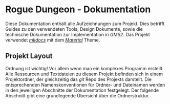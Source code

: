 # Rogue Dungeon - Dokumentation

Diese Dokumentation enthält alle Aufzeichnungen zum Projekt. Dies betrifft Guides zu den verwendeten Tools, Design Dokumente, sowie die technische Dokumentation zur Implementation in *GMS2*. Das Projekt verwendet [*mkdocs*](https://www.mkdocs.org) mit dem [*Material*](https://squidfunk.github.io/mkdocs-material/) Theme.

## Projekt Layout

Ordnung ist wichtig! Vor allem wenn man ein komplexes Programm erstellt. Alle Ressourcen und Textdateien zu diesem Projekt befinden sich in einem Projektordner, der gleichzeitig das *git* Repo des Projekts darstellt. Die entsprechenden Namenskonventionen für Ordner- und Dateinamen werden in den jeweiligen Abschnitte der Dokumentation festgelegt. Der folgende Abschnitt gibt eine grundlegende Übersicht über die Ordnerstruktur.
